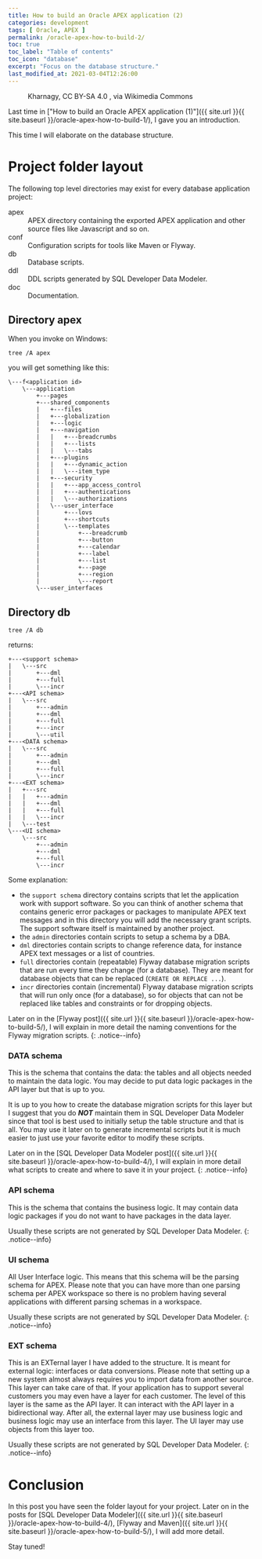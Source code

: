 ```yaml
---
title: How to build an Oracle APEX application (2)
categories: development
tags: [ Oracle, APEX ]
permalink: /oracle-apex-how-to-build-2/
toc: true
toc_label: "Table of contents"
toc_icon: "database"
excerpt: "Focus on the database structure."
last_modified_at: 2021-03-04T12:26:00
---
```


<figure class="centered">
  <img src="{{ site.url }}{{ site.baseurl }}/assets/images/512px-Devops-toolchain.svg.png" alt="">
	<figcaption>Kharnagy, CC BY-SA 4.0 <https://creativecommons.org/licenses/by-sa/4.0>, via Wikimedia Commons</figcaption>
</figure> 

Last time in ["How to build an Oracle APEX application (1)"]({{ site.url }}{{ site.baseurl }}/oracle-apex-how-to-build-1/), I gave you an
introduction.

This time I will elaborate on the database structure.

# Project folder layout

The following top level directories may exist for every database application
project:

<dl>
  <dt>apex</dt><dd>APEX directory containing the exported APEX application and
  other source files like Javascript and so on.</dd>
  <dt>conf</dt><dd>Configuration scripts for tools like Maven or Flyway.</dd>
  <dt>db</dt><dd>Database scripts.</dd>
  <dt>ddl</dt><dd>DDL scripts generated by SQL Developer Data Modeler.</dd>
  <dt>doc</dt><dd>Documentation.</dd>
</dl>

## Directory apex

When you invoke on Windows:

```
tree /A apex
```

you will get something like this:


```
\---f<application id>
    \---application
        +---pages
        +---shared_components
        |   +---files
        |   +---globalization
        |   +---logic
        |   +---navigation
        |   |   +---breadcrumbs
        |   |   +---lists
        |   |   \---tabs
        |   +---plugins
        |   |   +---dynamic_action
        |   |   \---item_type
        |   +---security
        |   |   +---app_access_control
        |   |   +---authentications
        |   |   \---authorizations
        |   \---user_interface
        |       +---lovs
        |       +---shortcuts
        |       \---templates
        |           +---breadcrumb
        |           +---button
        |           +---calendar
        |           +---label
        |           +---list
        |           +---page
        |           +---region
        |           \---report
        \---user_interfaces
```

## Directory db

```
tree /A db
```

returns:


```
+---<support schema>
|   \---src
|       +---dml
|       +---full
|       \---incr
+---<API schema>
|   \---src
|       +---admin
|       +---dml
|       +---full
|       +---incr
|       \---util
+---<DATA schema>
|   \---src
|       +---admin
|       +---dml
|       +---full
|       \---incr
+---<EXT schema>
|   +---src
|   |   +---admin
|   |   +---dml
|   |   +---full
|   |   \---incr
|   \---test
\---<UI schema>
    \---src
        +---admin
        +---dml
        +---full
        \---incr
```

Some explanation:
- the `support schema` directory contains scripts that let the application work with
support software. So you can think of another schema that contains generic error
packages or packages to manipulate APEX text messages and in this directory
you will add the necessary grant scripts. The support software itself is
maintained by another project.
- the `admin` directories contain scripts to setup a schema by a DBA.
- `dml` directories contain scripts to change reference data, for instance
APEX text messages or a list of countries.
- `full` directories contain (repeatable) Flyway database migration scripts that are run
every time they change (for a database). They are meant for database objects that can be
replaced (`CREATE OR REPLACE ...`).
- `incr` directories contain (incremental) Flyway database migration scripts that will run
only once (for a database), so for objects that can not be replaced like tables and constraints
or for dropping objects.

Later on in the [Flyway post]({{ site.url }}{{ site.baseurl }}/oracle-apex-how-to-build-5/),
I will explain in more detail the naming conventions for the Flyway migration scripts.
{: .notice--info}


### DATA schema

This is the schema that contains the data: the tables and all objects needed
to maintain the data logic. You may decide to put data logic packages in the
API layer but that is up to you.

It is up to you how to create the database migration scripts for this layer
but I suggest that you do ***NOT*** maintain them in SQL Developer
Data Modeler since that tool is best used to initially setup the table
structure and that is all. You may use it later on to generate incremental
scripts but it is much easier to just use your favorite editor to modify these
scripts.

Later on in the [SQL Developer Data Modeler post]({{ site.url }}{{
site.baseurl }}/oracle-apex-how-to-build-4/), I will explain in more detail
what scripts to create and where to save it in your project.
{: .notice--info}

### API schema

This is the schema that contains the business logic. It may contain data logic
packages if you do not want to have packages in the data layer.

Usually these scripts are not generated by SQL Developer Data Modeler.
{: .notice--info}

### UI schema

All User Interface logic. This means that this schema will be the parsing
schema for APEX. Please note that you can have more than one parsing schema
per APEX workspace so there is no problem having several applications with
different parsing schemas in a workspace.

Usually these scripts are not generated by SQL Developer Data Modeler.
{: .notice--info}

### EXT schema

This is an EXTernal layer I have added to the structure. It is meant for
external logic: interfaces or data conversions. Please note that setting up a
new system almost always requires you to import data from another source. This
layer can take care of that. If your application has to support several customers
you may even have a layer for each customer. The level of this layer is the
same as the API layer. It can interact with the API layer in a bidirectional
way. After all, the external layer may use business logic and business logic
may use an interface from this layer. The UI layer may use objects from this layer too.

Usually these scripts are not generated by SQL Developer Data Modeler.
{: .notice--info}

# Conclusion

In this post you have seen the folder layout for your project. Later on in the
posts for [SQL Developer Data Modeler]({{ site.url }}{{
site.baseurl }}/oracle-apex-how-to-build-4/), [Flyway and Maven]({{ site.url }}{{
site.baseurl }}/oracle-apex-how-to-build-5/), I will add more detail.

Stay tuned!
